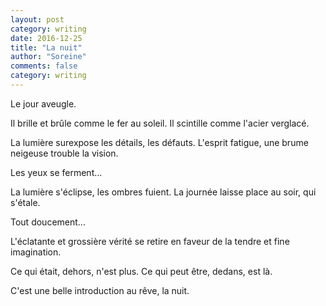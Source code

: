 ```yaml
---
layout: post
category: writing
date: 2016-12-25
title: "La nuit"
author: "Soreine"
comments: false
category: writing
---
```


Le jour aveugle.

Il brille et brûle comme le fer au soleil. Il scintille comme l'acier verglacé.

La lumière surexpose les détails, les défauts. L'esprit fatigue, une brume neigeuse trouble la vision.

Les yeux se ferment...

La lumière s'éclipse, les ombres fuient. La journée laisse place au soir, qui s'étale.

Tout doucement...

L'éclatante et grossière vérité se retire en faveur de la tendre et fine imagination.

Ce qui était, dehors, n'est plus. Ce qui peut être, dedans, est là.

C'est une belle introduction au rêve, la nuit.
